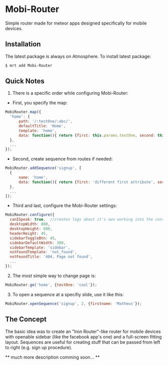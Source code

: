# Mobi-Router

Simple router made for meteor apps designed specifically for mobile devices.


## Installation

The latest package is always on Atmosphere. To install latest package:

```sh
$ mrt add Mobi-Router
```

## Quick Notes

1. There is a specific order while configuring Mobi-Router:
  - First, you specify the map:
  ```js
  MobiRouter.map({
    'home': {
        path: '/:testOne/:abc/',
        defaultTitle: 'Home',
        template: 'home',
        data: function(){ return {first: this.params.testOne, second: this.params.abc}; },
    },
    ...
  });
  ```
  - Second, create sequence from routes if needed:
  ```js
  MobiRouter.addSequence('signup', [
    {
        name: 'home',
        data: function(){ return {first: 'different first attribute', second: this.params.second}; },
    },
    ...
  ]);
  ```
  - Third and last, configure the Mobi-Router settings:
  ```js
  MobiRouter.configure({
    canISpeak: true,  //creates logs about it's own working into the console
    desktopWidth: 800,
    desktopHeight: 600,
    headerHeight: 45,
    sidebarToggleBtn: 45,
    sidebarDefaultWidth: 300,
    sidebarTemplate: 'sidebar',
    notFoundTemplate: 'not_found',
    notFoundTitle: '404, Page not found',
    ...
  });
  ```
2. The most simple way to change page is:
  ```js
  MobiRouter.go('home', {testOne: 'cool'});
  ```
3. To open a sequence at a specifiy slide, use it like this:
  ```js
  MobiRouter.openSequence('signup', 2, {firstname: 'Matheus'});
  ```
  
## The Concept
The basic idea was to create an "Iron Router"-like router for mobile devices with openable sidebar 
(like the facebook app's one) and a full-screen fitting layout. Sequences are useful for creating 
stuff that can be passed from left to right (e.g. sign up procedure).

  
** much more description comming soon... **
  
  
